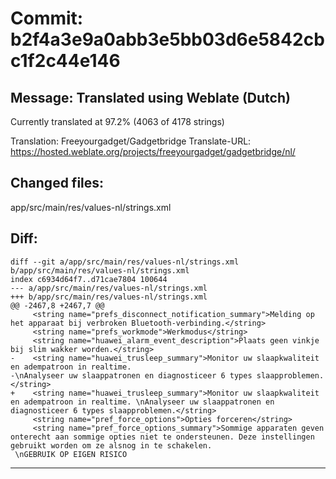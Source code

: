 # Commit: b2f4a3e9a0abb3e5bb03d6e5842cbc1f2c44e146
## Message: Translated using Weblate (Dutch)

Currently translated at 97.2% (4063 of 4178 strings)

Translation: Freeyourgadget/Gadgetbridge
Translate-URL: https://hosted.weblate.org/projects/freeyourgadget/gadgetbridge/nl/
## Changed files:
app/src/main/res/values-nl/strings.xml

## Diff:
```
diff --git a/app/src/main/res/values-nl/strings.xml b/app/src/main/res/values-nl/strings.xml
index c6934d64f7..d71cae7804 100644
--- a/app/src/main/res/values-nl/strings.xml
+++ b/app/src/main/res/values-nl/strings.xml
@@ -2467,8 +2467,7 @@
     <string name="prefs_disconnect_notification_summary">Melding op het apparaat bij verbroken Bluetooth-verbinding.</string>
     <string name="prefs_workmode">Werkmodus</string>
     <string name="huawei_alarm_event_description">Plaats geen vinkje bij slim wakker worden.</string>
-    <string name="huawei_trusleep_summary">Monitor uw slaapkwaliteit en adempatroon in realtime.
-\nAnalyseer uw slaappatronen en diagnosticeer 6 types slaapproblemen.</string>
+    <string name="huawei_trusleep_summary">Monitor uw slaapkwaliteit en adempatroon in realtime. \nAnalyseer uw slaappatronen en diagnosticeer 6 types slaapproblemen.</string>
     <string name="pref_force_options">Opties forceren</string>
     <string name="pref_force_options_summary">Sommige apparaten geven onterecht aan sommige opties niet te ondersteunen. Deze instellingen gebruikt worden om ze alsnog in te schakelen.
 \nGEBRUIK OP EIGEN RISICO
```
-----------------------------------
